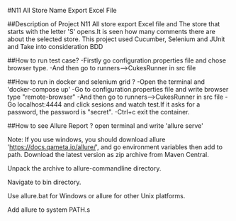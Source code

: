 #N11 All Store Name Export Excel File 

##Description of Project
N11 All store export Excel file and The store that starts with the letter 'S' opens.It is seen how many comments there are about the selected store.
This project used Cucumber, Selenium and JUnit and Take into consideration BDD

##How to run test case? 
-Firstly go configuration.properties file and chose browser type.
-And then go to runners-->CukesRunner in src file

##How to run in docker and selenium grid ?
-Open the terminal and 'docker-compose up'
-Go to configuration.properties file and write browser type "remote-browser"
-And then go to runners-->CukesRunner in src file
-Go localhost:4444 and click sesions and  watch test.If it asks for a password, the password is "secret".
-Ctrl+c exit the container.

##How to see Allure Report ?
open terminal and write 'allure serve'

Note: If you use windows, you should download allure 'https://docs.qameta.io/allure/', 
and go environment variables then add to path.
Download the latest version as zip archive from Maven Central.

Unpack the archive to allure-commandline directory.

Navigate to bin directory.

Use allure.bat for Windows or allure for other Unix platforms.

Add allure to system PATH.s
